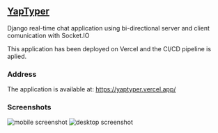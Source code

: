 ## [YapTyper](https://yaptyper.vercel.app/)

Django real-time chat application using bi-directional server and client comunication with Socket.IO

This application has been deployed on Vercel and the CI/CD pipeline is aplied.

### Address
The application is available at: https://yaptyper.vercel.app/

### Screenshots
![mobile screenshot](https://github.com/user-attachments/assets/9ffe8a0c-27aa-462f-ba2e-b2304ed64bf6)
![desktop screenshot](https://github.com/user-attachments/assets/190db988-8dcf-4676-ba78-683534c0df66)
